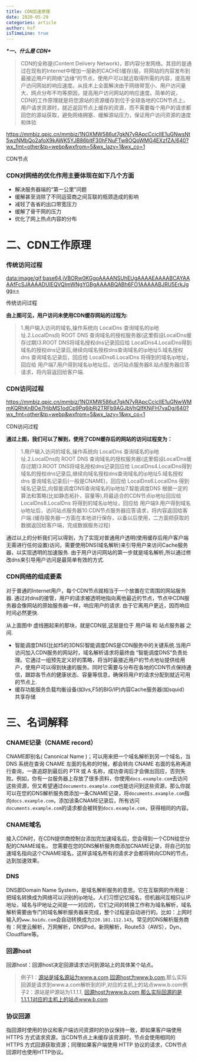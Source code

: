 ```yaml
---
title: CDN加速原理
date: 2020-05-29
categories: article
author: hsf
isTimeLine: true
---
```


***\*一、什么是 CDN\****

> CDN的全称是(Content Delivery Network)，即内容分发网络。其目的是通过在现有的Internet中增加一层新的CACHE(缓存)层，将网站的内容发布到最接近用户的网络”边缘“的节点，使用户可以就近取得所需的内容，提高用户访问网站的响应速度。从技术上全面解决由于网络带宽小、用户访问量大、网点分布不均等原因，提高用户访问网站的响应速度。简单的说，CDN的工作原理就是将您源站的资源缓存到位于全球各地的CDN节点上，用户请求资源时，就近返回节点上缓存的资源，而不需要每个用户的请求都回您的源站获取，避免网络拥塞、缓解源站压力，保证用户访问资源的速度和体验

https://mmbiz.qpic.cn/mmbiz/1NOXMW586ut7gkN7yRApcCcicIIE1uGNwsNt5wzNMbQo2afoX9kAWK5YJB86bltF30hFNuFTw8OQpWMG4EXzfZA/640?wx_fmt=other&tp=webp&wxfrom=5&wx_lazy=1&wx_co=1

CDN节点

### **CDN对网络的优化作用主要体现在如下几个方面**

- 解决服务器端的“第一公里”问题
- 缓解甚至消除了不同运营商之间互联的瓶颈造成的影响
- 减轻了各省的出口带宽压力
- 缓解了骨干网的压力
- 优化了网上热点内容的分布

# **二、CDN工作原理**

### **传统访问过程**

[data:image/gif;base64,iVBORw0KGgoAAAANSUhEUgAAAAEAAAABCAYAAAAfFcSJAAAADUlEQVQImWNgYGBgAAAABQABh6FO1AAAAABJRU5ErkJggg==](data:image/gif;base64,iVBORw0KGgoAAAANSUhEUgAAAAEAAAABCAYAAAAfFcSJAAAADUlEQVQImWNgYGBgAAAABQABh6FO1AAAAABJRU5ErkJggg==)

传统访问过程

**由上图可见，用户访问未使用CDN缓存网站的过程为:**

> 1.用户输入访问的域名,操作系统向 LocalDns 查询域名的ip地址.2.LocalDns向 ROOT DNS 查询域名的授权服务器(这里假设LocalDns缓存过期)3.ROOT DNS将域名授权dns记录回应给 LocalDns4.LocalDns得到域名的授权dns记录后,继续向域名授权dns查询域名的ip地址5.域名授权dns 查询域名记录后，回应给 LocalDns6.LocalDns 将得到的域名ip地址，回应给 用户端7.用户得到域名ip地址后，访问站点服务器8.站点服务器应答请求，将内容返回给客户端.

### **CDN访问过程**

https://mmbiz.qpic.cn/mmbiz/1NOXMW586ut7gkN7yRApcCcicIIE1uGNwWMmKQRhKnBOe7HibMS1odCp9Pq6ibRj2TRFb9AGJbVhQIfKNjFH7vaDg/640?wx_fmt=other&tp=webp&wxfrom=5&wx_lazy=1&wx_co=1

CDN访问过程

**通过上图，我们可以了解到，使用了CDN缓存后的网站的访问过程变为：**

> 1.用户输入访问的域名,操作系统向 LocalDns 查询域名的ip地址.2.LocalDns向 ROOT DNS 查询域名的授权服务器(这里假设LocalDns缓存过期)3.ROOT DNS将域名授权dns记录回应给 LocalDns4.LocalDns得到域名的授权dns记录后,继续向域名授权dns查询域名的ip地址5.域名授权dns 查询域名记录后(一般是CNAME)，回应给 LocalDns6.LocalDns 得到域名记录后,向智能调度DNS查询域名的ip地址7.智能调度DNS 根据一定的算法和策略(比如静态拓扑，容量等),将最适合的CDN节点ip地址回应给 LocalDns8.LocalDns 将得到的域名ip地址，回应给 用户端9.用户得到域名ip地址后，访问站点服务器10.CDN节点服务器应答请求，将内容返回给客户端.(缓存服务器一方面在本地进行保存，以备以后使用，二方面把获取的数据返回给客户端，完成数据服务过程)

通过以上的分析我们可以得到，为了实现对普通用户透明(使用缓存后用户客户端无需进行任何设置)访问，需要使用DNS(域名解析)来引导用户来访问Cache服务器，以实现透明的加速服务. 由于用户访问网站的第一步就是域名解析,所以通过修改dns来引导用户访问是最简单有效的方式.

### **CDN网络的组成要素**

对于普通的Internet用户，每个CDN节点就相当于一个放置在它周围的网站服务器. 通过对dns的接管，用户的请求被透明地指向离他最近的节点，节点中CDN服务器会像网站的原始服务器一样，响应用户的请求. 由于它离用户更近，因而响应时间必然更快.

从上面图中 虚线圈起来的那块，就是CDN层,这层是位于 用户端 和 站点服务器 之间.

- 智能调度DNS(比如f5的3DNS)智能调度DNS是CDN服务中的关键系统.当用户访问加入CDN服务的网站时，域名解析请求将最终由 “智能调度DNS”负责处理。它通过一组预先定义好的策略，将当时最接近用户的节点地址提供给用户，使用户可以得到快速的服务。同时它需要与分布在各地的CDN节点保持通信，跟踪各节点的健康状态、容量等信息，确保将用户的请求分配到就近可用的节点上.
- 缓存功能服务负载均衡设备(如lvs,F5的BIG/IP)内容Cache服务器(如squid）共享存储

# **三、名词解释**

### **CNAME记录（CNAME record）**

CNAME即别名( Canonical Name )；可以用来把一个域名解析到另一个域名，当 DNS 系统在查询 CNAME 左面的名称的时候，都会转向 CNAME 右面的名称再进行查询，一直追踪到最后的 PTR 或 A 名称，成功查询后才会做出回应，否则失败。例如，你有一台服务器上存放了很多资料，你使用`docs.example.com`去访问这些资源，但又希望通过`documents.example.com`也能访问到这些资源，那么你就可以在您的DNS解析服务商添加一条CNAME记录，将`documents.example.com`指向`docs.example.com`，添加该条CNAME记录后，所有访问`documents.example.com`的请求都会被转到`docs.example.com`，获得相同的内容。

### **CNAME域名**

接入CDN时，在CDN提供商控制台添加完加速域名后，您会得到一个CDN给您分配的CNAME域名， 您需要在您的DNS解析服务商添加CNAME记录，将自己的加速域名指向这个CNAME域名，这样该域名所有的请求才会都将转向CDN的节点，达到加速效果。

### **DNS**

DNS即Domain Name System，是域名解析服务的意思。它在互联网的作用是：把域名转换成为网络可以识别的ip地址。人们习惯记忆域名，但机器间互相只认IP地址，域名与IP地址之间是一一对应的，它们之间的转换工作称为域名解析，域名解析需要由专门的域名解析服务器来完成，整个过程是自动进行的。比如：上网时输入的`www.baidu.com`会自动转换成为`220.181.112.143`。常见的DNS解析服务商有：阿里云解析，万网解析，DNSPod，新网解析，Route53（AWS），Dyn，Cloudflare等。

### **回源host**

回源host：回源host决定回源请求访问到源站上的具体某个站点。

> 例子1：[源站是域名源站为www.a.com](http://xn--www-c88d89xw6f162aj2oda0652aea.a.com),[回源host为www.b.com](http://xn--hostwww-i73k655dff8c.b.com),那么实际回源是请求到www.a.com解析到的IP,对应的主机上的站点www.b.com例子2：源站是IP源站为1.1.1.1, [回源host为www.b.com](http://xn--hostwww-i73k655dff8c.b.com),[那么实际回源的是1.1.1.1对应的主机上的站点www.b.com](http://xn--1-3r6as8y74eq0pyhmhrnl24c4uk.1.1.xn--1www-094f6j726fqyemrxvwv8roda135l.b.com)

### **协议回源**

指回源时使用的协议和客户端访问资源时的协议保持一致，即如果客户端使用 HTTPS 方式请求资源，当CDN节点上未缓存该资源时，节点会使用相同的 HTTPS 方式回源获取资源；同理如果客户端使用 HTTP 协议的请求，CDN节点回源时也使用HTTP协议。



